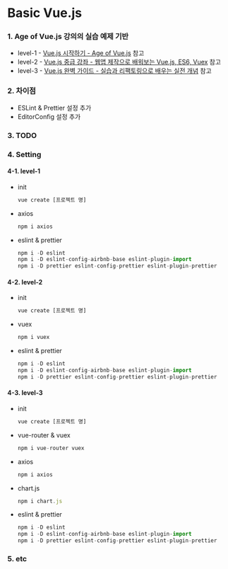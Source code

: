 # Basic Vue.js

### 1. Age of Vue.js 강의의 실습 예제 기반

* level-1 - [Vue.js 시작하기 - Age of Vue.js](https://www.inflearn.com/course/Age-of-Vuejs "Vue.js 시작하기 - Age of Vue.js") 참고
* level-2 - [Vue.js 중급 강좌 - 웹앱 제작으로 배워보는 Vue.js, ES6, Vuex](https://www.inflearn.com/course/vue-pwa-vue-js-%EC%A4%91%EA%B8%89 "Vue.js 중급 강좌 - 웹앱 제작으로 배워보는 Vue.js, ES6, Vuex") 참고
* level-3 - [Vue.js 완벽 가이드 - 실습과 리팩토링으로 배우는 실전 개념](https://www.inflearn.com/course/vue-js "Vue.js 완벽 가이드 - 실습과 리팩토링으로 배우는 실전 개념") 참고

### 2. 차이점

* ESLint & Prettier 설정 추가
* EditorConfig 설정 추가

### 3. TODO

### 4. Setting

#### 4-1. level-1

* init

    ``` javascript
    vue create [프로젝트 명]
    ```

* axios

    ``` javascript
    npm i axios
    ```

* eslint & prettier

    ``` javascript
    npm i -D eslint
    npm i -D eslint-config-airbnb-base eslint-plugin-import  
    npm i -D prettier eslint-config-prettier eslint-plugin-prettier
    ```

#### 4-2. level-2

* init

    ``` javascript
    vue create [프로젝트 명]
    ```

* vuex
  
    ``` javascript
    npm i vuex
    ```

* eslint & prettier

    ``` javascript
    npm i -D eslint
    npm i -D eslint-config-airbnb-base eslint-plugin-import  
    npm i -D prettier eslint-config-prettier eslint-plugin-prettier
    ```

#### 4-3. level-3

* init

    ``` javascript
    vue create [프로젝트 명]
    ```

* vue-router & vuex
  
    ``` javascript
    npm i vue-router vuex
    ```

* axios

    ``` javascript
    npm i axios
    ```

* chart.js
  
    ``` javascript
    npm i chart.js
    ```

* eslint & prettier

    ``` javascript
    npm i -D eslint
    npm i -D eslint-config-airbnb-base eslint-plugin-import  
    npm i -D prettier eslint-config-prettier eslint-plugin-prettier
    ```

### 5. etc
